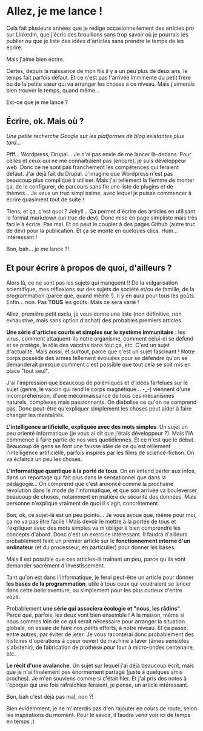# Allez, je me lance !

Cela fait plusieurs années que je rédige occasionnellement des articles pro sur LinkedIn, que j'écris des brouillons sans trop savoir où je pourrais les publier ou que je liste des idées d'articles sans prendre le temps de les écrire.

Mais j'aime bien écrire.

Certes, depuis la naissance de mon fils il y a un peu plus de deux ans, le temps fait parfois défaut. Et ce n'est pas l'arrivée imminente du petit frère ou de la petite sœur qui va arranger les choses à ce niveau. Mais j'aimerais bien trouver le temps, quand même...

Est-ce que je me lance ?

## Écrire, ok. Mais où ?

_Une petite recherche Google sur les platformes de blog existantes plus tard..._

Pfff... Wordpress, Drupal... Je n'ai pas envie de me lancer là-dedans. Pour celles et ceux qui ne me connaitraîent pas (encore), je suis développeur web. Donc ce ne sont pas franchement les compétences qui feraient défaut. J'ai déjà fait du Drupal. J'imagine que Wordpress n'est pas beaucoup plus compliqué à utiliser. Mais j'ai tellement la flemme de monter ça, de le configurer, de parcours sans fin une liste de plugins et de thèmes... Je veux un truc simplissime, avec lequel je puisse commencer à écrire quasiment tout de suite !

Tiens, et ça, c'est quoi ? Jekyll... Ça permet d'écrire des articles en utilisant le format markdown (un truc de dev). Donc mise en page simpliste mais très facile à écrire. Pas mal. Et on peut le coupler à des pages Github (autre truc de dev) pour la publication. Et ça se monte en quelques clics. Hum... intéressant !

Bon, bah... je me lance ?!

## Et pour écrire à propos de quoi, d'ailleurs ?

Alors là, ce ne sont pas les sujets qui manquent !! De la vulgarisation scientifique, mes réflexions sur des sujets de société et/ou de famille, de la programmation (parce que, quand même !). Il y en aura pour tous les goûts. Enfin... non. Pas **TOUS** les goûts. Mais ce sera varié !

Allez, première petit exclu, je vous donne une liste (non définitive, non exhaustive, mais sans option d'achat) des probables premiers articles.

**Une série d'articles courts et simples sur le système immunitaire** :  les virus, comment attaquent-ils notre organisme, comment celui-ci se défend et se protège, le rôle des vaccins dans tout ça, etc. C'est un sujet d'actualité. Mais aussi, et surtout, parce que c'est un sujet fascinant ! Notre corps possède des armes tellement évoluées pour se défendre qu'on se demanderait presque comment c'est possible que tout cela se soit mis en place "tout seul". 

J'ai l'impression que beaucoup de polémiques et d'idées farfelues sur le sujet (genre, le vaccin qui rend le corps magnétique...  -_-) viennent d'une incompréhension, d'une méconnaissance de tous ces mécanismes naturels, complexes mais passionnants. On diabolise ce qu'on ne comprend pas. Donc peut-être qu'expliquer simplement les choses peut aider à faire changer les mentalités.

**L'intelligence artificielle, expliquée avec des mots simples**. Un sujet un peu orienté informatique (je vous ai dit que j'étais développeur ?). Mais l'IA commence à faire partie de nos vies quotidiennes. Et ce n'est que le début. Beaucoup de gens se font une fausse idée de ce qu'est réllement l'intelligence artificielle, parfois inspirés par les films de science-fiction. On va éclaircir un peu les choses.

**L'informatique quantique à la porté de tous**. On en entend parler aux infos, dans un reportage qui fait plus dans le sensationnel que dans la pédagogie... On comprend que c'est annoncé comme la prochaine révolution dans le mode de l'informatique, et que son arrivée va bouleverser beaucoup de choses, notamment en matière de sécurité des données. Mais personne n'explique vraiment de quoi il s'agit, concrètement.

Bon, ok, ce sujet-là est un peu pointu... Je vous avoue que, même pour moi, ça ne va pas être facile ! Mais devoir le mettre à la portée de tous et l'expliquer avec des mots simples va m'obliger à bien comprendre les concepts d'abord. Donc c'est un exercice intéressant. Il faudra d'ailleurs probablement faire un premier article sur le **fonctionnement interne d'un ordinateur** (et du processeur, en particulier) pour donner les bases.

Mais il est possible que ces articles-là traînent un peu, parce qu'ils vont demander sacrément d'investissement.

Tant qu'on est dans l'informatique, je ferai peut-être un article pour donner **les bases de la programmation**, utile à tous ceux qui voudraient se lancer dans cette belle aventure, ou simplement pour les plus curieux d'entre vous.

Probablement **une série qui associera écologie et "nous, les râdins"**. Parce que, parfois, les deux vont bien ensemble ! À la maison, même si nous sommes loin de ce qui serait nécessaire pour arranger la situation globale, on essaie de faire nos petits efforts, à notre niveau. Et ça passe, entre autres, par éviter de jeter. Je vous raconterai donc probablement des histoires d'opérations à coeur ouvert de machine à laver (âmes sensibles s'abstenir), de fabrication de prothèse pour four à micro-ondes centenaire, etc.

**Le récit d'une avalanche**. Un sujet sur lequel j'ai déjà beaucoup écrit, mais que je n'ai finalement pas énormément partagé (juste à quelques amis proches). Je m'en souviens comme si c'était hier. Et j'ai pris des notes à l'époque qui une fois rafraîchies feraient, je pense, un article intéressant.

Bon, bah c'est déjà pas mal, non ?!

Bien évidemment, je ne m'interdis pas d'en rajouter en cours de route, selon les inspirations du moment. Pour le savoir, il faudra venir voir ici de temps en temps ;)
